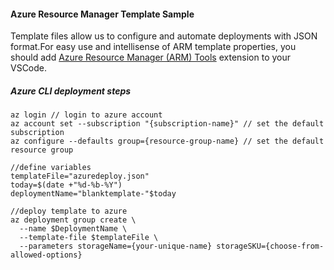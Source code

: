 <h4>Azure Resource Manager Template Sample</h4>

Template files allow us to configure and automate deployments with JSON format.For easy use and intellisense of ARM template properties, you should add [Azure Resource Manager (ARM) Tools](https://marketplace.visualstudio.com/items?itemName=msazurermtools.azurerm-vscode-tools) extension to your VSCode.

<h5>Azure CLI deployment steps</h5>

```
az login // login to azure account
az account set --subscription "{subscription-name}" // set the default subscription
az configure --defaults group={resource-group-name} // set the default resource group

//define variables
templateFile="azuredeploy.json"
today=$(date +"%d-%b-%Y")
deploymentName="blanktemplate-"$today

//deploy template to azure
az deployment group create \
  --name $DeploymentName \
  --template-file $templateFile \
  --parameters storageName={your-unique-name} storageSKU={choose-from-allowed-options} 
```